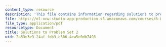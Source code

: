 ```yaml
---
content_type: resource
description: 'This file contains information regarding solutions to problem set 2. '
file: https://ol-ocw-studio-app-production.s3.amazonaws.com/courses/6-851-advanced-data-structures-spring-2012/2a53e3e324affdb3c3064ea5e0db7498_MIT6_851S12_ps2sol.pdf
file_type: application/pdf
resourcetype: Document
title: Solutions to Problem Set 2
uid: 2a53e3e3-24af-fdb3-c306-4ea5e0db7498
---
```

